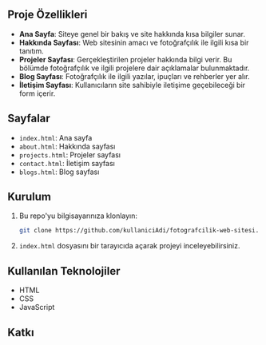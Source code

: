 ## Proje Özellikleri

- **Ana Sayfa**: Siteye genel bir bakış ve site hakkında kısa bilgiler sunar.
- **Hakkında Sayfası**: Web sitesinin amacı ve fotoğrafçılık ile ilgili kısa bir tanıtım.
- **Projeler Sayfası**: Gerçekleştirilen projeler hakkında bilgi verir. Bu bölümde fotoğrafçılık ve ilgili projelere dair açıklamalar bulunmaktadır.
- **Blog Sayfası**: Fotoğrafçılık ile ilgili yazılar, ipuçları ve rehberler yer alır.
- **İletişim Sayfası**: Kullanıcıların site sahibiyle iletişime geçebileceği bir form içerir.

## Sayfalar

- `index.html`: Ana sayfa
- `about.html`: Hakkında sayfası
- `projects.html`: Projeler sayfası
- `contact.html`: İletişim sayfası
- `blogs.html`: Blog sayfası

## Kurulum

1. Bu repo'yu bilgisayarınıza klonlayın:
    ```bash
    git clone https://github.com/kullaniciAdi/fotografcilik-web-sitesi.git
    ```

2. `index.html` dosyasını bir tarayıcıda açarak projeyi inceleyebilirsiniz.

## Kullanılan Teknolojiler

- HTML
- CSS
- JavaScript

## Katkı

